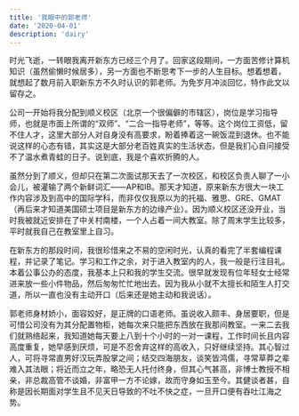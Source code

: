 ```yaml
---
title: '我眼中的郭老师'
date: '2020-04-01'
description: 'dairy'
---
```


时光飞逝，一转眼我离开新东方已经三个月了。回家这段期间，一方面苦修计算机知识（虽然偷懒时候居多），另一方面也不断思考下一步的人生目标。想着想着，就想起了数月前入职新东方不久时认识的郭老师。为免岁月冲淡回忆，特作此文以留存之。

公司一开始将我分配到顺义校区（北京一个很偏僻的市辖区），岗位是学习指导师，也就是市面上所谓的“双师”、“二合一指导老师”，等等。这个岗位工资低，留不住人才，这里大部分人对自身没有高要求，盼着捧着这一碗饭混到退休。也不能说这样的心态有错，其实这是大部分老百姓真实的生活状态，但是我扪心自问接受不了温水煮青蛙的日子。说到底，我是个喜欢折腾的人。

虽然分到了顺义，但却只在第二次面试那天去了一次校区，和校区负责人聊了一小会儿，被灌输了两个新鲜词汇——AP和IB。那天才知道，原来新东方很大一块工作内容涉及到高中的国际学科，而非仅仅我原以为的托福、雅思、GRE、GMAT（再后来才知道美国硕士项目是新东方的边缘产业）。因为顺义校区还没开业，当时我被就近安排在了中关村南楼，一个人占着一间大教室。除了周末学生比较多，平时就我自己在教室里上自习。

在新东方的那段时间，我很珍惜来之不易的空闲时光，认真的看完了半套编程课程，并记录了笔记。学习和工作之余，对于进入教室内的人，我一般是行注目礼。本着公事公办的态度，我基本上只和我的学生交流。很早就发现有位年轻女士经常进来放一些小件物品，然后匆匆忙忙地出去。因为我从小就不太擅长和陌生人打交道，所以一直也没有主动开口（后来还是她主动和我说话）。

郭老师身材娇小，面容姣好，是正牌的口语老师。虽说收入颇丰、身居要职，但是可惜公司没有为其分配置物柜，她每次来只能把东西放在我那间教室。一来二去我们就熟络起来，我知道她每天要上八到十个小时的一对一课程，工作时间长且内容高度重复，她早感到厌烦，可是不忍舍弃这样的高收入，只好继续坚持。其心智过人，可将寻常直男好汉玩弄股掌之间；结交四海朋友，谈笑皆鸿儒，寻常草莽之辈难入其法眼；将近而立之年，略恐无人托付终身，但其心气甚高，非博士教授不相亲，非总裁高管不谈婚，非富甲一方不论嫁，故而守身如玉至今。其健谈者甚，自称是因长期面对学生且不见天日导致的不吐不快之症，一旦开口便有吞吐江海之势。

